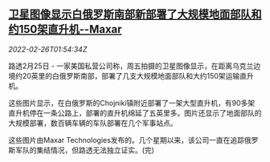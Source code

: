 <!--1645840863000-->
[卫星图像显示白俄罗斯南部新部署了大规模地面部队和约150架直升机--Maxar](https://cn.reuters.com/article/satellite-image-belarus-group-troops-022-idCNKBS2KV02W)
------

<div><i>2022-02-26T01:54:34Z</i></div><p>路透2月25日 - 一家美国私营公司称，周五拍摄的卫星图像显示，在距离乌克兰边境约20英里的白俄罗斯南部，部署了几支大规模地面部队和大约150架运输直升机。</p><p>这些图片显示，在白俄罗斯的Chojniki镇附近部署了一架大型直升机，有90多架直升机停在一条公路上，部署的直升机绵延了五英里多。图片还显示了地面部队的大规模部署，数百辆车辆的车队部署在几个军事站点。</p><p>这些图片由Maxar Technologies发布的。几个星期以来，该公司一直在追踪俄罗斯军队的集结情况，但路透无法独立证实。(完)</p>
